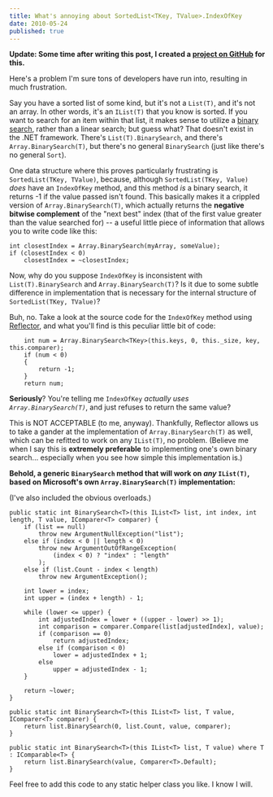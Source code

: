 ```yaml
---
title: What's annoying about SortedList<TKey, TValue>.IndexOfKey
date: 2010-05-24
published: true
---
```


**Update: Some time after writing this post, I created a [project on GitHub](http://dtao.github.com/NBinarySearch/) for this.**

Here's a problem I'm sure tons of developers have run into, resulting in much frustration.

Say you have a sorted list of some kind, but it's not a `List(T)`, and it's not an array. In other words, it's an `IList(T)` that you know is sorted. If you want to search for an item within that list, it makes sense to utilize a [binary search](http://en.wikipedia.org/wiki/Binary_search), rather than a linear search; but guess what? That doesn't exist in the .NET framework. There's `List(T).BinarySearch`, and there's `Array.BinarySearch(T)`, but there's no general `BinarySearch` (just like there's no general `Sort`).

One data structure where this proves particularly frustrating is `SortedList(TKey, TValue)`, because, although `SortedList(TKey, Value)` *does* have an `IndexOfKey` method, and this method *is* a binary search, it returns -1 if the value passed isn't found. This basically makes it a crippled version of `Array.BinarySearch(T)`, which actually returns the **negative bitwise complement** of the "next best" index (that of the first value greater than the value searched for) -- a useful little piece of information that allows you to write code like this:

~~~{: lang=csharp }
int closestIndex = Array.BinarySearch(myArray, someValue);
if (closestIndex < 0)
    closestIndex = ~closestIndex;
~~~

Now, why do you suppose `IndexOfKey` is inconsistent with `List(T).BinarySearch` and `Array.BinarySearch(T)`? Is it due to some subtle difference in implementation that is necessary for the internal structure of `SortedList(TKey, TValue)`?

Buh, no. Take a look at the source code for the `IndexOfKey` method using [Reflector](http://www.red-gate.com/products/reflector/), and what you'll find is this peculiar little bit of code:

~~~{: lang=csharp }
    int num = Array.BinarySearch<TKey>(this.keys, 0, this._size, key, this.comparer);
    if (num < 0)
    {
        return -1;
    }
    return num;
~~~

**Seriously**? You're telling me `IndexOfKey` *actually uses `Array.BinarySearch(T)`*, and just refuses to return the same value?

This is NOT ACCEPTABLE (to me, anyway). Thankfully, Reflector allows us to take a gander at the implementation of `Array.BinarySearch(T)` as well, which can be refitted to work on any `IList(T)`, no problem. (Believe me when I say this is **extremely preferable** to implementing one's own binary search... especially when you see how simple this implementation is.)

**Behold, a generic `BinarySearch` method that will work on *any* `IList(T)`, based on Microsoft's own `Array.BinarySearch(T)` implementation:**

(I've also included the obvious overloads.)

~~~{: lang=csharp }
public static int BinarySearch<T>(this IList<T> list, int index, int length, T value, IComparer<T> comparer) {
    if (list == null)
        throw new ArgumentNullException("list");
    else if (index < 0 || length < 0)
        throw new ArgumentOutOfRangeException(
            (index < 0) ? "index" : "length"
        );
    else if (list.Count - index < length)
        throw new ArgumentException();

    int lower = index;
    int upper = (index + length) - 1;

    while (lower <= upper) {
        int adjustedIndex = lower + ((upper - lower) >> 1);
        int comparison = comparer.Compare(list[adjustedIndex], value);
        if (comparison == 0)
            return adjustedIndex;
        else if (comparison < 0)
            lower = adjustedIndex + 1;
        else
            upper = adjustedIndex - 1;
    }

    return ~lower;
}

public static int BinarySearch<T>(this IList<T> list, T value, IComparer<T> comparer) {
    return list.BinarySearch(0, list.Count, value, comparer);
}

public static int BinarySearch<T>(this IList<T> list, T value) where T : IComparable<T> {
    return list.BinarySearch(value, Comparer<T>.Default);
}
~~~

Feel free to add this code to any static helper class you like. I know I will.
